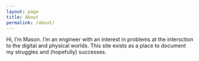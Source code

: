 ```yaml
---
layout: page
title: About
permalink: /about/
---
```


Hi, I’m Mason. I’m an engineer with an interest in problems at the intersction to the digital and physical worlds.  This site exists as a place to document my struggles and (hopefully) successes.
